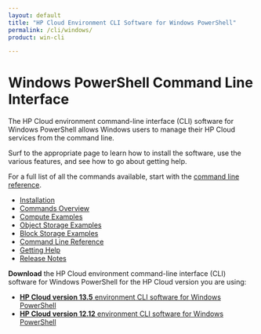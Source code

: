 ```yaml
---
layout: default
title: "HP Cloud Environment CLI Software for Windows PowerShell"
permalink: /cli/windows/
product: win-cli

---
```

# Windows PowerShell Command Line Interface

The HP Cloud environment command-line interface (CLI) software for Windows PowerShell allows Windows users to manage their HP Cloud services from the command line.

Surf to the appropriate page to learn how to install the software, use the various features, and see how to go about getting help.  

For a full list of all the commands available, start with the [command line reference](/cli/windows/reference).

+ [Installation](/cli/windows/installation)
+ [Commands Overview](/cli/windows/commands)
+ [Compute Examples](/cli/windows/compute)
+ [Object Storage Examples](/cli/windows/containers-and-folders)
+ [Block Storage Examples](/cli/windows/block-storage)
+ [Command Line Reference](/cli/windows/reference)
+ [Getting Help](/cli/windows/help)
+ [Release Notes](/cli/windows/release-notes)

**Download** the HP Cloud environment command-line interface (CLI) software for Windows PowerShell for the HP Cloud version you are using:

+ [**HP Cloud version 13.5** environment CLI software for Windows PowerShell](/file/WinCLI-1.3.5.7.zip)
+ [**HP Cloud version 12.12** environment CLI software for Windows PowerShell](/file/WinCLI-1.3.3.9.zip)
